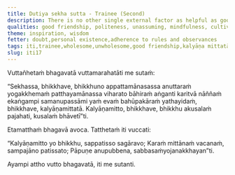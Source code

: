 ```yaml
---
title: Dutiya sekha sutta - Trainee (Second)
description: There is no other single external factor as helpful as good friendship for a trainee bhikkhu who is aspiring for the highest goal.
qualities: good friendship, politeness, unassuming, mindfulness, cultivation, wholesome
theme: inspiration, wisdom
fetter: doubt,personal existence,adherence to rules and observances
tags: iti,trainee,wholesome,unwholesome,good friendship,kalyāṇa mittatā
slug: iti17
---
```


Vuttañhetaṁ bhagavatā vuttamarahatāti me sutaṁ:

“Sekhassa, bhikkhave, bhikkhuno appattamānasassa anuttaraṁ yogakkhemaṁ patthayamānassa viharato bāhiraṁ aṅganti karitvā nāññaṁ ekaṅgampi samanupassāmi yaṁ evaṁ bahūpakāraṁ yathayidaṁ, bhikkhave, kalyāṇamittatā. Kalyāṇamitto, bhikkhave, bhikkhu akusalaṁ pajahati, kusalaṁ bhāvetī”ti.

Etamatthaṁ bhagavā avoca. Tatthetaṁ iti vuccati:

“Kalyāṇamitto yo bhikkhu,
sappatisso sagāravo;
Karaṁ mittānaṁ vacanaṁ,
sampajāno patissato;
Pāpuṇe anupubbena,
sabbasaṁyojanakkhayan”ti.

Ayampi attho vutto bhagavatā, iti me sutanti.
